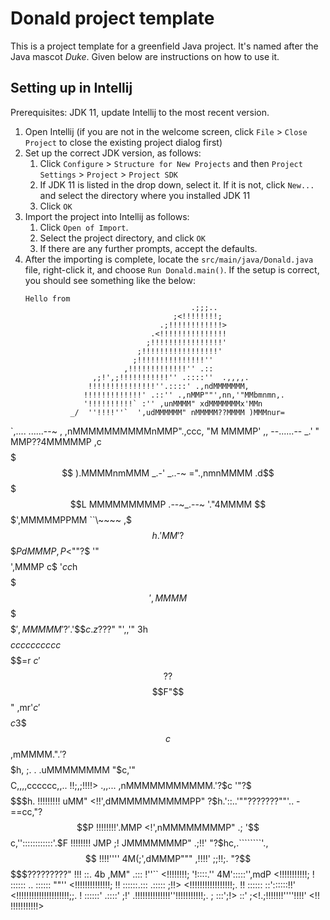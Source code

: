 # Donald project template

This is a project template for a greenfield Java project. It's named after the Java mascot _Duke_. Given below are instructions on how to use it.

## Setting up in Intellij

Prerequisites: JDK 11, update Intellij to the most recent version.

1. Open Intellij (if you are not in the welcome screen, click `File` > `Close Project` to close the existing project dialog first)
1. Set up the correct JDK version, as follows:
   1. Click `Configure` > `Structure for New Projects` and then `Project Settings` > `Project` > `Project SDK`
   1. If JDK 11 is listed in the drop down, select it. If it is not, click `New...` and select the directory where you installed JDK 11
   1. Click `OK`
1. Import the project into Intellij as follows:
   1. Click `Open of Import`.
   1. Select the project directory, and click `OK`
   1. If there are any further prompts, accept the defaults.
1. After the importing is complete, locate the `src/main/java/Donald.java` file, right-click it, and choose `Run Donald.main()`. If the setup is correct, you should see something like the below:
   ```
   Hello from
                                        .;;;..
                                    ;<!!!!!!!!;
                                 .;!!!!!!!!!!!!>
                               .<!!!!!!!!!!!!!!!
                              ;!!!!!!!!!!!!!!!!'
                            ;!!!!!!!!!!!!!!!!!'
                           ;!!!!!!!!!!!!!!!''
                         ,!!!!!!!!!!!!!'' .::
                  ,;!',;!!!!!!!!!!!'' .::::''  .,,,,.
                 !!!!!!!!!!!!!!!''.::::' .,ndMMMMMMM,
                !!!!!!!!!!!!!' .::'' .,nMMP""',nn,'"MMbmnmn,.
                '!!!!!!!!!!` :'' ,unMMMM" xdMMMMMMMx'MMn
             _/  ''!!!!''`  ',udMMMMMM" nMMMMM??MMMM )MMMnur=
`,.... ......--~   ,       ,nMMMMMMMMMMnMMP".,ccc, "M MMMMP' ,,
 --......--   _.'        " MMP??4MMMMMP ,c$$$$$$$ ).MMMMnmMMM
     _.-' _..-~            =".,nmnMMMM .d$$$$$$$$$L MMMMMMMMMP
 .--~_.--~                  '."4MMMM  $$$$$$$$$$$',MMMMMPPMM
``\~~~~                      ,$$$h.'MM   '?$$$$$$$$P dMMMP , P
                           <$""?$ '"     $$$$$$$$',MMMP c$
                           '$c c$h       $$$$$$$',MMMM  $$
                            $$ $$$       $$$$$$',MMMMM  '?
                            '$.'$$$c.   z$???"  "',,'"
                             3h $$$$$cccccccccc$$$$$$$$$$$=r
                             $c'$$$$$$$$$$$$$$$??$$$$F"$$ "
                           ,mr'$c'$$$$$$$$$$$$$$c 3$$$$c$$
                        ,mMMMM."$.'?$$$$$$$$$$$$$$$$$$$$$$h,
;.   .               .uMMMMMMMM "$c,'"$$$$$$$$$$$$$$$$C,,,,cccccc,,..
!!;,;!!!!> .,,...  ,nMMMMMMMMMMM.'?$c  '"?$$$$$$$$$$$$$$$$$$$$$$$$$$$$h.
!!!!!!!!! uMM" <!!',dMMMMMMMMMMPP" ?$h.'::..'""???????""'..  -==cc,"?$$P
!!!!!!!!'.MMP <!',nMMMMMMMMP" .;    '$$c,''::::::::::::'.$F
!!!!!!!! JMP ;! JMMMMMMMP" .;!!'      "?$hc,.````````'.,$$
!!!!'''' 4M(;',dMMMP""" ,!!!!' ;;!!;.   "?$$$$$?????????"
!!! ::. 4b ,MM" .::: !''`` <!!!!!!!!;
 '!::::.'' 4M':::::'',mdP <!!!!!!!!!!!;
! :::::: ..  :::::: ""'' <!!!!!!!!!!!!!!;
!! ::::::.::: .::::: ;!!> <!!!!!!!!!!!!!!!!!;.
!! :::::: ::'::::::!!' <!!!!!!!!!!!!!!!!!!!!!;;.
! ::::::' .::::' ;!' .!!!!!!!!!!!!!!''!!!!!!!!!!!;.
; :::';!>  ::' ;<!.;!!!!!!!''''!!!!' <!! !!!!!!!!!!!>


   ```
